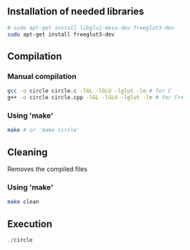 ## Installation of needed libraries

```bash
# sudo apt-get install libglu1-mesa-dev freeglut3-dev
sudo apt-get install freeglut3-dev
```

## Compilation

### Manual compilation
```bash
gcc -o circle circle.c -lGL -lGLU -lglut -lm # for C
g++ -o circle circle.cpp -lGL -lGLU -lglut -lm # for C++
```

### Using 'make'

```bash
make # or 'make circle'
```

## Cleaning

Removes the compiled files

### Using 'make'

```bash
make clean
```

## Execution

```cpp
./circle
```